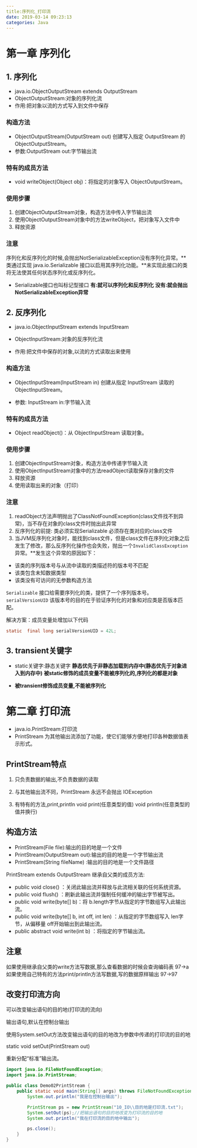 ```yaml
---
title:序列化_打印流
date: 2019-03-14 09:23:13
categories: Java
---
```


# 第一章 序列化

## 1. 序列化

- java.io.ObjectOutputStream extends OutputStream
- ObjectOutputStream:对象的序列化流
- 作用:把对象以流的方式写入到文件中保存

### 构造方法

- ObjectOutputStream(OutputStream out) 创建写入指定 OutputStream 的 ObjectOutputStream。
- 参数:OutputStream out:字节输出流

### 特有的成员方法 

- void writeObject(Object obj)：将指定的对象写入 ObjectOutputStream。

### 使用步骤

1. 创建ObjectOutputStream对象，构造方法中传入字节输出流
2. 使用ObjectOutputStream对象中的方法writeObject，把对象写入文件中
3. 释放资源

### 注意

序列化和反序列化的时候,会抛出NotSerializableException没有序列化异常。**类通过实现 java.io.Serializable 接口以启用其序列化功能。**未实现此接口的类将无法使其任何状态序列化或反序列化。

- Serializable接口也叫标记型接口
  **有:就可以序列化和反序列化**
  **没有:就会抛出 NotSerializableException异常**

## 2. 反序列化

- java.io.ObjectInputStream extends InputStream

- ObjectInputStream:对象的反序列化流

- 作用:把文件中保存的对象,以流的方式读取出来使用

### 构造方法
- ObjectInputStream(InputStream in) 创建从指定 InputStream 读取的 ObjectInputStream。

- 参数:
  InputStream in:字节输入流

### 特有的成员方法
- Object readObject()：从 ObjectInputStream 读取对象。

### 使用步骤

1. 创建ObjectInputStream对象，构造方法中传递字节输入流
2. 使用ObjectInputStream对象中的方法readObject读取保存对象的文件
3. 释放资源
4. 使用读取出来的对象（打印）

### 注意

1. readObject方法声明抛出了ClassNotFoundException(class文件找不到异常)，当不存在对象的class文件时抛出此异常
2. 反序列化的前提:
          类必须实现Serializable
          必须存在类对应的class文件
3. 当JVM反序列化对象时，能找到class文件，但是class文件在序列化对象之后发生了修改，那么反序列化操作也会失败，抛出一个`InvalidClassException`异常。**发生这个异常的原因如下：

- 该类的序列版本号与从流中读取的类描述符的版本号不匹配 
- 该类包含未知数据类型 
- 该类没有可访问的无参数构造方法 

`Serializable` 接口给需要序列化的类，提供了一个序列版本号。`serialVersionUID` 该版本号的目的在于验证序列化的对象和对应类是否版本匹配。

解决方案：成员变量处增加以下代码

```java
static  final long serialVersionUID = 42L;
```



## 3. transient关键字

- static关键字:静态关键字
   **静态优先于非静态加载到内存中(静态优先于对象进入到内存中)**
   **被static修饰的成员变量不能被序列化的,序列化的都是对象**

- **被transient修饰成员变量,不能被序列化**

# 第二章 打印流

- java.io.PrintStream:打印流
- PrintStream 为其他输出流添加了功能，使它们能够方便地打印各种数据值表示形式。
## PrintStream特点
1. 只负责数据的输出,不负责数据的读取

2. 与其他输出流不同，PrintStream 永远不会抛出 IOException

3. 有特有的方法,print,println
    void print(任意类型的值)
    void println(任意类型的值并换行)

## 构造方法
- PrintStream(File file):输出的目的地是一个文件
- PrintStream(OutputStream out):输出的目的地是一个字节输出流
- PrintStream(String fileName) :输出的目的地是一个文件路径

PrintStream extends OutputStream
继承自父类的成员方法:

- public void close() ：关闭此输出流并释放与此流相关联的任何系统资源。
- public void flush() ：刷新此输出流并强制任何缓冲的输出字节被写出。
- public void write(byte[] b)：将 b.length字节从指定的字节数组写入此输出流。
- public void write(byte[] b, int off, int len) ：从指定的字节数组写入 len字节，从偏移量 off开始输出到此输出流。
- public abstract void write(int b) ：将指定的字节输出流。

## 注意
如果使用继承自父类的write方法写数据,那么查看数据的时候会查询编码表 97->a
如果使用自己特有的方法print/println方法写数据,写的数据原样输出 97->97

## 改变打印流方向

可以改变输出语句的目的地(打印流的流向)

输出语句,默认在控制台输出

使用System.setOut方法改变输出语句的目的地改为参数中传递的打印流的目的地

static void setOut(PrintStream out)

重新分配“标准”输出流。

```java
import java.io.FileNotFoundException;
import java.io.PrintStream;

public class Demo02PrintStream {
    public static void main(String[] args) throws FileNotFoundException {
        System.out.println("我是在控制台输出");

        PrintStream ps = new PrintStream("10_IO\\目的地是打印流.txt");
        System.setOut(ps);//把输出语句的目的地改变为打印流的目的地
        System.out.println("我在打印流的目的地中输出");

        ps.close();
    }
}
```

